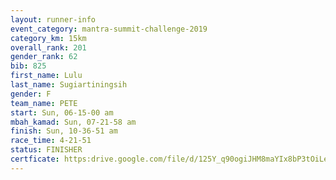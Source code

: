 ```yaml
---
layout: runner-info 
event_category: mantra-summit-challenge-2019 
category_km: 15km 
overall_rank: 201
gender_rank: 62
bib: 825
first_name: Lulu
last_name: Sugiartiningsih
gender: F
team_name: PETE
start: Sun, 06-15-00 am
mbah_kamad: Sun, 07-21-58 am
finish: Sun, 10-36-51 am
race_time: 4-21-51
status: FINISHER
certficate: https:drive.google.com/file/d/125Y_q90ogiJHM8maYIx8bP3tOiLeEgJT/view?usp=sharing
---
```

